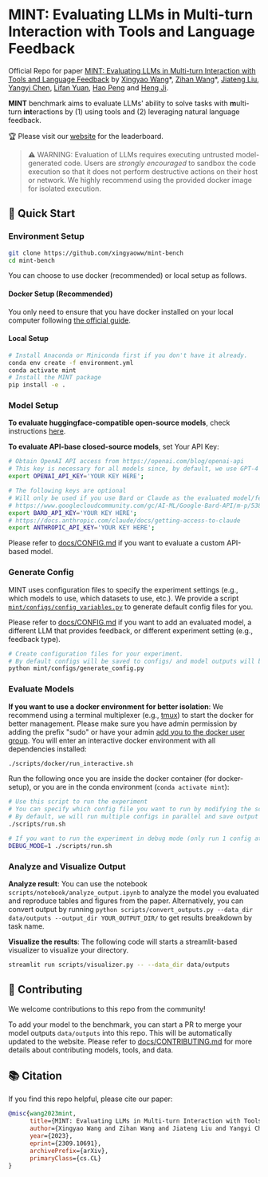 # MINT: Evaluating LLMs in Multi-turn Interaction with Tools and Language Feedback

Official Repo for paper [MINT: Evaluating LLMs in Multi-turn Interaction with Tools and Language Feedback](https://arxiv.org/abs/2309.10691) by [Xingyao Wang](https://xingyaoww.github.io/)\*, [Zihan Wang](https://zihanwang314.github.io/)\*, [Jiateng Liu](https://lumos-jiateng.github.io/), [Yangyi Chen](https://yangyi-chen.github.io/), [Lifan Yuan](https://lifan-yuan.github.io/), [Hao Peng](https://haopeng-nlp.github.io/) and [Heng Ji](http://blender.cs.illinois.edu/hengji.html).

**MINT** benchmark aims to evaluate LLMs' ability to solve tasks with **m**ulti-turn **int**eractions by (1) using tools and (2) leveraging natural language feedback.

:trophy: Please visit our [website](https://xingyaoww.github.io/mint-bench) for the leaderboard.

> :warning: WARNING: Evaluation of LLMs requires executing untrusted model-generated code. Users are *strongly encouraged* to sandbox the code execution so that it does not perform destructive actions on their host or network. We highly recommend using the provided docker image for isolated execution.


## :rocket: Quick Start

### Environment Setup

```bash
git clone https://github.com/xingyaoww/mint-bench
cd mint-bench
```

You can choose to use docker (recommended) or local setup as follows.

#### Docker Setup (Recommended)

You only need to ensure that you have docker installed on your local computer following [the official guide](https://docs.docker.com/desktop/install/linux-install/).

#### Local Setup

```bash
# Install Anaconda or Miniconda first if you don't have it already.
conda env create -f environment.yml
conda activate mint
# Install the MINT package
pip install -e .
```

### Model Setup

**To evaluate huggingface-compatible open-source models**, check instructions [here](docs/SERVING.md).

**To evaluate API-base closed-source models**, set Your API Key:

```bash
# Obtain OpenAI API access from https://openai.com/blog/openai-api
# This key is necessary for all models since, by default, we use GPT-4 for feedback generation
export OPENAI_API_KEY='YOUR KEY HERE';

# The following keys are optional
# Will only be used if you use Bard or Claude as the evaluated model/feedback provider
# https://www.googlecloudcommunity.com/gc/AI-ML/Google-Bard-API/m-p/538517
export BARD_API_KEY='YOUR KEY HERE';
# https://docs.anthropic.com/claude/docs/getting-access-to-claude
export ANTHROPIC_API_KEY='YOUR KEY HERE';
```

Please refer to [docs/CONFIG.md](docs/CONFIG.md) if you want to evaluate a custom API-based model.


### Generate Config

MINT uses configuration files to specify the experiment settings (e.g., which models to use, which datasets to use, etc.).
We provide a script [`mint/configs/config_variables.py`](mint/configs/config_variables.py) to generate default config files for you.

Please refer to [docs/CONFIG.md](docs/CONFIG.md) if you want to add an evaluated model, a different LLM that provides feedback, or different experiment setting (e.g., feedback type).

```bash
# Create configuration files for your experiment.
# By default configs will be saved to configs/ and model outputs will be saved to data/outputs
python mint/configs/generate_config.py
```

### Evaluate Models
**If you want to use a docker environment for better isolation**: We recommend using a terminal multiplexer (e.g., [tmux](https://github.com/tmux/tmux/wiki)) to start the docker for better management.
Please make sure you have admin permission by adding the prefix "sudo" or have your admin [add you to the docker user group](https://docs.docker.com/engine/install/linux-postinstall/#manage-docker-as-a-non-root-user).
You will enter an interactive docker environment with all dependencies installed:
```bash
./scripts/docker/run_interactive.sh
```

Run the following once you are inside the docker container (for docker-setup), or you are in the conda environment (`conda activate mint`):
```bash
# Use this script to run the experiment
# You can specify which config file you want to run by modifying the script
# By default, we will run multiple configs in parallel and save output to `output.txt` in corresponding outputs folder
./scripts/run.sh

# If you want to run the experiment in debug mode (only run 1 config at a time), run the following
DEBUG_MODE=1 ./scripts/run.sh
```

### Analyze and Visualize Output

**Analyze result**: You can use the notebook `scripts/notebook/analyze_output.ipynb` to analyze the model you evaluated and reproduce tables and figures from the paper.
Alternatively, you can convert output by running `python scripts/convert_outputs.py --data_dir data/outputs --output_dir YOUR_OUTPUT_DIR/` to get results breakdown by task name.

**Visualize the results**: The following code will starts a streamlit-based visualizer to visualize your directory.
```bash
streamlit run scripts/visualizer.py -- --data_dir data/outputs
```


## :star2: Contributing

We welcome contributions to this repo from the community!

To add your model to the benchmark, you can start a PR to merge your model outputs `data/outputs` into this repo. This will be automatically updated to the website.
Please refer to [docs/CONTRIBUTING.md](docs/CONTRIBUTING.md) for more details about contributing models, tools, and data.

## :books: Citation

If you find this repo helpful, please cite our paper:

```bibtex
@misc{wang2023mint,
      title={MINT: Evaluating LLMs in Multi-turn Interaction with Tools and Language Feedback},
      author={Xingyao Wang and Zihan Wang and Jiateng Liu and Yangyi Chen and Lifan Yuan and Hao Peng and Heng Ji},
      year={2023},
      eprint={2309.10691},
      archivePrefix={arXiv},
      primaryClass={cs.CL}
}
```
